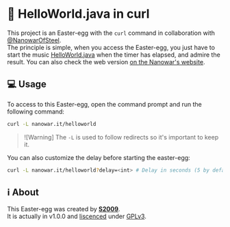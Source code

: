 # :egg: HelloWorld.java in curl

This project is an Easter-egg with the `curl` command in collaboration with [@NanowarOfSteel](https://github.com/NanowarOfSteel).  
The principle is simple, when you access the Easter-egg, you just have to start the music [HelloWorld.java](https://www.youtube.com/watch?v=yup8gIXxWDU) when the timer has elapsed, and admire the result.
You can also check the web version [on the Nanowar's website](https://nanowar.it/helloworld).

## :computer: Usage

To access to this Easter-egg, open the command prompt and run the following command:

```bash
curl -L nanowar.it/helloworld
```

> ![Warning]
> The `-L` is used to follow redirects so it's important to keep it.  

You can also customize the delay before starting the easter-egg:

```bash
curl -L nanowar.it/helloworld?delay=<int> # Delay in seconds (5 by default)
```

## :information_source: About

This Easter-egg was created by [**S2009**](https://s2009.fr/).  
It is actually in v1.0.0 and [liscenced](../../?tab=GPL-3.0-1-ov-file) under [GPLv3](https://www.gnu.org/licenses/gpl-3.0.en.html).
